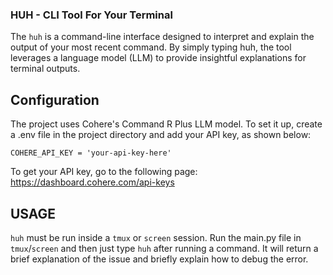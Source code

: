 ### HUH - CLI Tool For Your Terminal

The `huh` is a command-line interface designed to interpret and explain the output of your most recent command. 
By simply typing huh, the tool leverages a language model (LLM) to provide insightful explanations for terminal outputs.

## Configuration

The project uses Cohere's Command R Plus LLM model. To set it up, create a .env file in the project directory and add your API key, as shown below:

`COHERE_API_KEY = 'your-api-key-here'`

To get your API key, go to the following page: https://dashboard.cohere.com/api-keys

## USAGE

`huh` must be run inside a `tmux` or `screen` session. Run the main.py file in `tmux`/`screen` and then just type `huh` after running a command. 
It will return a brief explanation of the issue and briefly explain how to debug the error.
